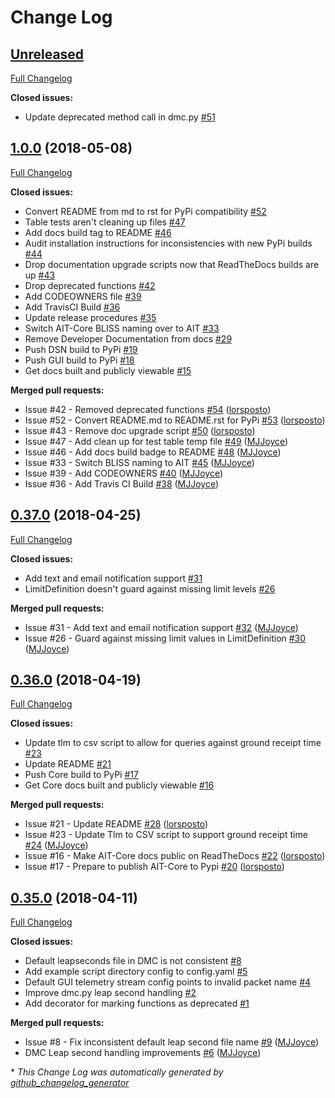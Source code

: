 # Change Log

## [Unreleased](https://github.com/NASA-AMMOS/AIT-Core/tree/HEAD)

[Full Changelog](https://github.com/NASA-AMMOS/AIT-Core/compare/1.0.0...HEAD)

**Closed issues:**

- Update deprecated method call in dmc.py [\#51](https://github.com/NASA-AMMOS/AIT-Core/issues/51)

## [1.0.0](https://github.com/NASA-AMMOS/AIT-Core/tree/1.0.0) (2018-05-08)
[Full Changelog](https://github.com/NASA-AMMOS/AIT-Core/compare/0.37.0...1.0.0)

**Closed issues:**

- Convert README from md to rst for PyPi compatibility [\#52](https://github.com/NASA-AMMOS/AIT-Core/issues/52)
- Table tests aren't cleaning up files [\#47](https://github.com/NASA-AMMOS/AIT-Core/issues/47)
- Add docs build tag to README [\#46](https://github.com/NASA-AMMOS/AIT-Core/issues/46)
- Audit installation instructions for inconsistencies with new PyPi builds [\#44](https://github.com/NASA-AMMOS/AIT-Core/issues/44)
- Drop documentation upgrade scripts now that ReadTheDocs builds are up [\#43](https://github.com/NASA-AMMOS/AIT-Core/issues/43)
- Drop deprecated functions [\#42](https://github.com/NASA-AMMOS/AIT-Core/issues/42)
- Add CODEOWNERS file [\#39](https://github.com/NASA-AMMOS/AIT-Core/issues/39)
- Add TravisCI Build [\#36](https://github.com/NASA-AMMOS/AIT-Core/issues/36)
- Update release procedures [\#35](https://github.com/NASA-AMMOS/AIT-Core/issues/35)
- Switch AIT-Core BLISS naming over to AIT [\#33](https://github.com/NASA-AMMOS/AIT-Core/issues/33)
- Remove Developer Documentation from docs [\#29](https://github.com/NASA-AMMOS/AIT-Core/issues/29)
- Push DSN build to PyPi [\#19](https://github.com/NASA-AMMOS/AIT-Core/issues/19)
- Push GUI build to PyPi [\#18](https://github.com/NASA-AMMOS/AIT-Core/issues/18)
- Get docs built and publicly viewable [\#15](https://github.com/NASA-AMMOS/AIT-Core/issues/15)

**Merged pull requests:**

- Issue \#42 - Removed deprecated functions [\#54](https://github.com/NASA-AMMOS/AIT-Core/pull/54) ([lorsposto](https://github.com/lorsposto))
- Issue \#52 - Convert README.md to README.rst for PyPi [\#53](https://github.com/NASA-AMMOS/AIT-Core/pull/53) ([lorsposto](https://github.com/lorsposto))
- Issue \#43 - Remove doc upgrade script [\#50](https://github.com/NASA-AMMOS/AIT-Core/pull/50) ([lorsposto](https://github.com/lorsposto))
- Issue \#47 - Add clean up for test table temp file [\#49](https://github.com/NASA-AMMOS/AIT-Core/pull/49) ([MJJoyce](https://github.com/MJJoyce))
- Issue \#46 - Add docs build badge to README [\#48](https://github.com/NASA-AMMOS/AIT-Core/pull/48) ([MJJoyce](https://github.com/MJJoyce))
- Issue \#33 - Switch BLISS naming to AIT [\#45](https://github.com/NASA-AMMOS/AIT-Core/pull/45) ([MJJoyce](https://github.com/MJJoyce))
- Issue \#39 - Add CODEOWNERS [\#40](https://github.com/NASA-AMMOS/AIT-Core/pull/40) ([MJJoyce](https://github.com/MJJoyce))
- Issue \#36 - Add Travis CI Build [\#38](https://github.com/NASA-AMMOS/AIT-Core/pull/38) ([MJJoyce](https://github.com/MJJoyce))

## [0.37.0](https://github.com/NASA-AMMOS/AIT-Core/tree/0.37.0) (2018-04-25)
[Full Changelog](https://github.com/NASA-AMMOS/AIT-Core/compare/0.36.0...0.37.0)

**Closed issues:**

- Add text and email notification support [\#31](https://github.com/NASA-AMMOS/AIT-Core/issues/31)
- LimitDefinition doesn't guard against missing limit levels [\#26](https://github.com/NASA-AMMOS/AIT-Core/issues/26)

**Merged pull requests:**

- Issue \#31 - Add text and email notification support [\#32](https://github.com/NASA-AMMOS/AIT-Core/pull/32) ([MJJoyce](https://github.com/MJJoyce))
- Issue \#26 - Guard against missing limit values in LimitDefinition [\#30](https://github.com/NASA-AMMOS/AIT-Core/pull/30) ([MJJoyce](https://github.com/MJJoyce))

## [0.36.0](https://github.com/NASA-AMMOS/AIT-Core/tree/0.36.0) (2018-04-19)
[Full Changelog](https://github.com/NASA-AMMOS/AIT-Core/compare/0.35.0...0.36.0)

**Closed issues:**

- Update tlm to csv script to allow for queries against ground receipt time [\#23](https://github.com/NASA-AMMOS/AIT-Core/issues/23)
- Update README [\#21](https://github.com/NASA-AMMOS/AIT-Core/issues/21)
- Push Core build to PyPi [\#17](https://github.com/NASA-AMMOS/AIT-Core/issues/17)
- Get Core docs built and publicly viewable [\#16](https://github.com/NASA-AMMOS/AIT-Core/issues/16)

**Merged pull requests:**

- Issue \#21 - Update README [\#28](https://github.com/NASA-AMMOS/AIT-Core/pull/28) ([lorsposto](https://github.com/lorsposto))
- Issue \#23 - Update Tlm to CSV script to support ground receipt time [\#24](https://github.com/NASA-AMMOS/AIT-Core/pull/24) ([MJJoyce](https://github.com/MJJoyce))
- Issue \#16 - Make AIT-Core docs public on ReadTheDocs [\#22](https://github.com/NASA-AMMOS/AIT-Core/pull/22) ([lorsposto](https://github.com/lorsposto))
- Issue \#17 - Prepare to publish AIT-Core to Pypi [\#20](https://github.com/NASA-AMMOS/AIT-Core/pull/20) ([lorsposto](https://github.com/lorsposto))

## [0.35.0](https://github.com/NASA-AMMOS/AIT-Core/tree/0.35.0) (2018-04-11)
[Full Changelog](https://github.com/NASA-AMMOS/AIT-Core/compare/0.34.0...0.35.0)

**Closed issues:**

- Default leapseconds file in DMC is not consistent [\#8](https://github.com/NASA-AMMOS/AIT-Core/issues/8)
- Add example script directory config to config.yaml [\#5](https://github.com/NASA-AMMOS/AIT-Core/issues/5)
- Default GUI telemetry stream config points to invalid packet name [\#4](https://github.com/NASA-AMMOS/AIT-Core/issues/4)
- Improve dmc.py leap second handling [\#2](https://github.com/NASA-AMMOS/AIT-Core/issues/2)
- Add decorator for marking functions as deprecated [\#1](https://github.com/NASA-AMMOS/AIT-Core/issues/1)

**Merged pull requests:**

- Issue \#8 - Fix inconsistent default leap second file name [\#9](https://github.com/NASA-AMMOS/AIT-Core/pull/9) ([MJJoyce](https://github.com/MJJoyce))
- DMC Leap second handling improvements [\#6](https://github.com/NASA-AMMOS/AIT-Core/pull/6) ([MJJoyce](https://github.com/MJJoyce))



\* *This Change Log was automatically generated by [github_changelog_generator](https://github.com/skywinder/Github-Changelog-Generator)*